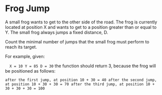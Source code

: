 # Frog Jump

A small frog wants to get to the other side of the road. The frog is currently located at position X and wants to get to a position greater than or equal to Y. 
The small frog always jumps a fixed distance, D.

Count the minimal number of jumps that the small frog must perform to reach its target.

For example, given:

`  X = 10
  Y = 85
  D = 30`
the function should return 3, because the frog will be positioned as follows:

`after the first jump, at position 10 + 30 = 40
after the second jump, at position 10 + 30 + 30 = 70
after the third jump, at position 10 + 30 + 30 + 30 = 100`